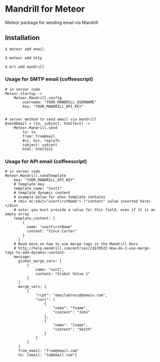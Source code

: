 Mandrill for Meteor
===============

Meteor package for sending email via Mandrill

##  Installation

``` sh
$ meteor add email

$ meteor add http

$ mrt add mandrill
```

### Usage for SMTP email (coffeescript)
    # in server code
    Meteor.startup ->
        Meteor.Mandrill.config
            username: "YOUR_MANDRILL_USERNAME"
            key: "YOUR_MANDRILL_API_KEY"


    # server method to send email via mandrill
    @sendEmail = (to, subject, htmlText) ->
        Meteor.Mandrill.send
        	to: to
    		from: fromEmail
    		#cc, bcc, replyTo
    		subject: subject
    		html: htmlText

### Usage for API email (coffeescript)
    # in server code
    Meteor.Mandrill.sendTemplate
        key: "YOUR_MANDRILL_API_KEY"
        # template key
        template_name: "test1"
        # template dynamic content
        # example below for when template contains
        # <div mc:edit="userFirstName"> ("content" value inserted here) </div>
        # note: you must provide a value for this field, even if it is an empty array
        template_content: [
            {
              name: "userFirstName"
              content: "Vince Carter"
            }
          ]
        # Read more on how to use merge tags in the Mandrill Docs
        # http://help.mandrill.com/entries/21678522-How-do-I-use-merge-tags-to-add-dynamic-content-
        message:
          global_merge_vars: [
              {
                  name: "var1",
                  content: "Global Value 1"
              }
          ]
          merge_vars: [
              {
                  "rcpt": "emailadress@domain.com",
                  "vars": [
                      {
                          "name": "fname",
                          "content": "John"
                      },
                      {
                          "name": "lname",
                          "content": "Smith"
                      }
                  ]
              }
          ]
          from_email: "from@email.com"
          to: [email: "to@email.com"]
